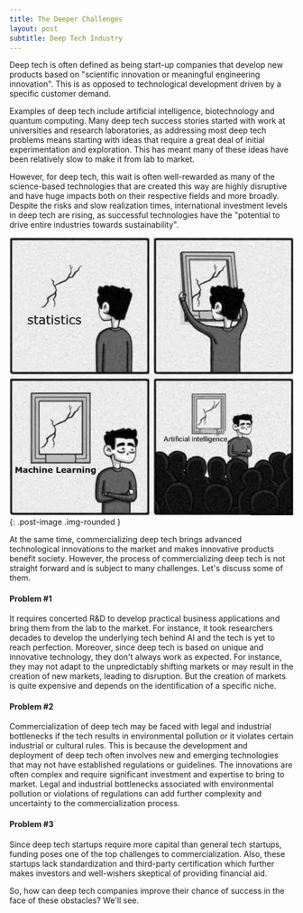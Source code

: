 ```yaml
---
title: The Deeper Challenges
layout: post
subtitle: Deep Tech Industry
---
```

Deep tech is often defined as being start-up companies that develop new products based on "scientific innovation or meaningful engineering innovation". This is as opposed to technological development driven by a specific customer demand.

Examples of deep tech include artificial intelligence, biotechnology and quantum computing. Many deep tech success stories started with work at universities and research laboratories, as addressing most deep tech problems means starting with ideas that require a great deal of initial experimentation and exploration. This has meant many of these ideas have been relatively slow to make it from lab to market.

However, for deep tech, this wait is often well-rewarded as many of the science-based technologies that are created this way are highly disruptive and have huge impacts both on their respective fields and more broadly. Despite the risks and slow realization times, international investment levels in deep tech are rising, as successful technologies have the "potential to drive entire industries towards sustainability".

![ml-and-ai-meme](/images/2021-11-20-deep-tech.jpg){: .post-image .img-rounded }

At the same time, commercializing deep tech brings advanced technological innovations to the market and makes innovative products benefit society. However, the process of commercializing deep tech is not straight forward and is subject to many challenges. Let's discuss some of them.

#### Problem #1
It requires concerted R&D to develop practical business applications and bring them from the lab to the market. For instance, it took researchers decades to develop the underlying tech behind AI and the tech is yet to reach perfection. Moreover, since deep tech is based on unique and innovative technology, they don't always work as expected. For instance, they may not adapt to the unpredictably shifting markets or may result in the creation of new markets, leading to disruption. But the creation of markets is quite expensive and depends on the identification of a specific niche.

#### Problem #2
Commercialization of deep tech may be faced with legal and industrial bottlenecks if the tech results in environmental pollution or it violates certain industrial or cultural rules. This is because the development and deployment of deep tech often involves new and emerging technologies that may not have established regulations or guidelines. The innovations are often complex and require significant investment and expertise to bring to market. Legal and industrial bottlenecks associated with environmental pollution or violations of regulations can add further complexity and uncertainty to the commercialization process.

#### Problem #3
Since deep tech startups require more capital than general tech startups, funding poses one of the top challenges to commercialization. Also, these startups lack standardization and third-party certification which further makes investors and well-wishers skeptical of providing financial aid.

So, how can deep tech companies improve their chance of success in the face of these obstacles? We'll see.